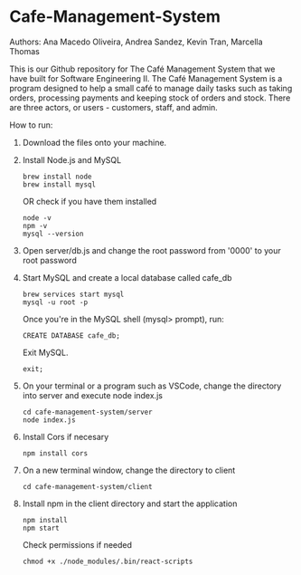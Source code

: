 # Cafe-Management-System

Authors: Ana Macedo Oliveira, Andrea Sandez, Kevin Tran, Marcella Thomas

This is our Github repository for The Café Management System that we have built for Software Engineering II.
The Café Management System is a program designed to help a small café to manage daily tasks such as taking orders, processing payments and keeping stock of orders and stock. There are three actors, or users - customers, staff, and admin.

How to run:

1. Download the files onto your machine.
   
2. Install Node.js and MySQL
   ```
   brew install node
   brew install mysql
   ```
   OR check if you have them installed
   ```
   node -v
   npm -v
   mysql --version
   ```
3. Open server/db.js and change the root password from '0000' to your root password
   
4. Start MySQL and create a local database called cafe_db
   ```
   brew services start mysql
   mysql -u root -p
   ```
   Once you're in the MySQL shell (mysql> prompt), run:
   ```
   CREATE DATABASE cafe_db;
   ```
   Exit MySQL.
   ```
   exit;
   ```
   
5. On your terminal or a program such as VSCode, change the directory into server and execute node index.js
   ```
   cd cafe-management-system/server
   node index.js
   ```
6. Install Cors if necesary
   ```
   npm install cors
   ```

7. On a new terminal window, change the directory to client
   ```
   cd cafe-management-system/client
   ```
   
8. Install npm in the client directory and start the application
   ```
   npm install
   npm start
   ```

   Check permissions if needed
   ```
   chmod +x ./node_modules/.bin/react-scripts
   ```

   
